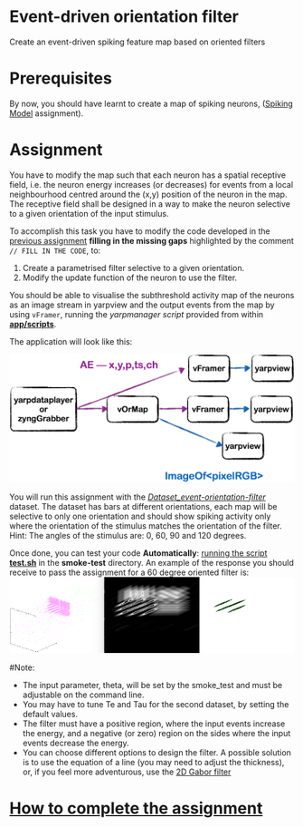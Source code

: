 Event-driven orientation filter
=============================

Create an event-driven spiking feature map based on oriented filters

# Prerequisites
By now, you should have learnt to create a map of spiking neurons, ([Spiking Model](https://github.com/vvv-school/solution_event-spiking-model) assignment).

# Assignment
You have to modify the map such that each neuron has a spatial receptive field, i.e. the neuron energy increases (or decreases) for events from a local neighbourhood centred around the (x,y) position of the neuron in the map. The receptive field shall be designed in a way to make the neuron selective to a given orientation of the input stimulus.

To accomplish this task you have to modify the code developed in the [previous assignment](https://github.com/vvv-school/solution_event-spiking-model) **filling in the missing gaps** highlighted by the comment `// FILL IN THE CODE`, to:

1. Create a parametrised filter selective to a given orientation.
1. Modify the update function of the neuron to use the filter.

You should be able to visualise the subthreshold activity map of the neurons as an image stream in yarpview and the output events from the map by using `vFramer`, running the _yarpmanager script_ provided from within [**app/scripts**](./app/scripts/).

The application will look like this:

![event-or](./misc/assignment2.png)

You will run this assignment with the [_Dataset_event-orientation-filter_]() dataset. The dataset has bars at different orientations, each map will be selective to only one orientation and should show spiking activity only where the orientation of the stimulus matches the orientation of the filter. Hint: The angles of the stimulus are: 0, 60, 90 and 120 degrees.

Once done, you can test your code **Automatically**: [running the script **test.sh**](https://github.com/vvv-school/vvv-school.github.io/blob/master/instructions/how-to-run-smoke-tests.md) in the **smoke-test** directory. An example of the response you should receive to pass the assignment for a 60 degree oriented filter is:
![ass-goal](./misc/assignment2-goal.png)

#Note:
- The input parameter, theta,  will be set by the smoke_test and must be adjustable on the command line.
- You may have to tune Te and Tau for the second dataset, by setting the default values.
- The filter must have a positive region, where the input events increase the energy, and a negative (or zero) region on the sides where the input events decrease the energy.
- You can choose different options to design the filter. A possible solution is to use the equation of a line (you may need to adjust the thickness), or, if you feel more adventurous, use the [2D Gabor filter](https://en.wikipedia.org/wiki/Gabor_filter)

# [How to complete the assignment](https://github.com/vvv-school/vvv-school.github.io/blob/master/instructions/how-to-complete-assignments.md)
